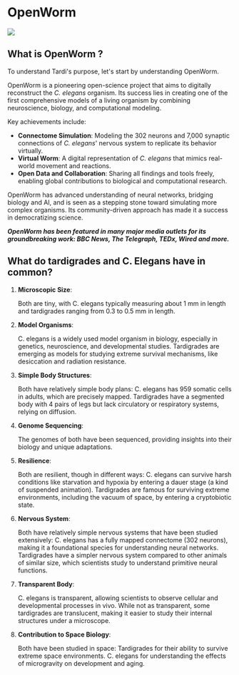 # OpenWorm

<img src="https://raw.githubusercontent.com/openworm/OpenWorm/master/img/worm-crawling.gif">

## What is OpenWorm ?

To understand Tardi's purpose, let's start by understanding OpenWorm.

OpenWorm is a pioneering open-science project that aims to digitally reconstruct the *C. elegans* organism. Its success lies in creating one of the first comprehensive models of a living organism by combining neuroscience, biology, and computational modeling. 

Key achievements include:
- **Connectome Simulation**: Modeling the 302 neurons and 7,000 synaptic connections of *C. elegans*' nervous system to replicate its behavior virtually.
- **Virtual Worm**: A digital representation of *C. elegans* that mimics real-world movement and reactions.
- **Open Data and Collaboration**: Sharing all findings and tools freely, enabling global contributions to biological and computational research.

OpenWorm has advanced understanding of neural networks, bridging biology and AI, and is seen as a stepping stone toward simulating more complex organisms. Its community-driven approach has made it a success in democratizing science.

***OpenWorm has been featured in many major media outlets for its groundbreaking work:
BBC News, The Telegraph, TEDx, Wired and more.***

## What do tardigrades and C. Elegans have in common?

1. **Microscopic Size**:

    Both are tiny, with C. elegans typically measuring about 1 mm in length and tardigrades ranging from 0.3 to 0.5 mm in length.

2. **Model Organisms**:

    C. elegans is a widely used model organism in biology, especially in genetics, neuroscience, and developmental studies.
    Tardigrades are emerging as models for studying extreme survival mechanisms, like desiccation and radiation resistance.

3. **Simple Body Structures**:

    Both have relatively simple body plans:
        C. elegans has 959 somatic cells in adults, which are precisely mapped.
        Tardigrades have a segmented body with 4 pairs of legs but lack circulatory or respiratory systems, relying on diffusion.

4. **Genome Sequencing**:

    The genomes of both have been sequenced, providing insights into their biology and unique adaptations.

5. **Resilience**:

    Both are resilient, though in different ways:
        C. elegans can survive harsh conditions like starvation and hypoxia by entering a dauer stage (a kind of suspended animation).
        Tardigrades are famous for surviving extreme environments, including the vacuum of space, by entering a cryptobiotic state.

6. **Nervous System**:

    Both have relatively simple nervous systems that have been studied extensively:
        C. elegans has a fully mapped connectome (302 neurons), making it a foundational species for understanding neural networks.
        Tardigrades have a simpler nervous system compared to other animals of similar size, which scientists study to understand primitive neural functions.

7. **Transparent Body**:

    C. elegans is transparent, allowing scientists to observe cellular and developmental processes in vivo.
    While not as transparent, some tardigrades are translucent, making it easier to study their internal structures under a microscope.

8. **Contribution to Space Biology**:

    Both have been studied in space:
        Tardigrades for their ability to survive extreme space environments.
        C. elegans for understanding the effects of microgravity on development and aging.